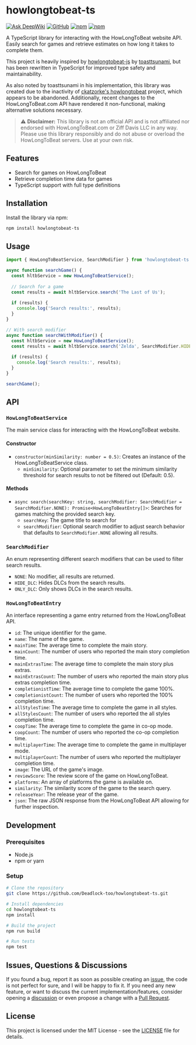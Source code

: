 # howlongtobeat-ts
[![Ask DeepWiki](https://deepwiki.com/badge.svg)](https://deepwiki.com/Deadlock-too/howlongtobeat-ts)
[![GitHub](https://img.shields.io/github/license/Deadlock-too/howlongtobeat-ts)](https://github.com/Deadlock-too/howlongtobeat-ts)
[![npm](https://img.shields.io/npm/v/howlongtobeat-ts)](https://www.npmjs.com/package/howlongtobeat-ts)
[![npm](https://img.shields.io/npm/dt/howlongtobeat-ts)](https://www.npmjs.com/package/howlongtobeat-ts)

A TypeScript library for interacting with the HowLongToBeat website API. Easily search for games and retrieve estimates on how long it takes to complete them.

This project is heavily inspired by [howlongtobeat-js](https://github.com/toasttsunami/hltb-js/) by [toasttsunami](https://github.com/toasttsunami), but has been rewritten in TypeScript for improved type safety and maintainability.

As also noted by toasttsunami in his implementation, this library was created due to the inactivity of [ckatzorke's howlongtobeat](https://github.com/ckatzorke/howlongtobeat) project, which appears to be abandoned. Additionally, recent changes to the HowLongToBeat.com API have rendered it non-functional, making alternative solutions necessary.

> ⚠️ **Disclaimer:** This library is not an official API and is not affiliated nor endorsed with HowLongToBeat.com or Ziff Davis LLC
> in any way. Please use this library responsibly and do not abuse or overload the HowLongToBeat servers. Use at your own risk.

## Features

- Search for games on HowLongToBeat
- Retrieve completion time data for games
- TypeScript support with full type definitions

## Installation

Install the library via npm:
```bash
npm install howlongtobeat-ts
```

## Usage

```typescript
import { HowLongToBeatService, SearchModifier } from 'howlongtobeat-ts';

async function searchGame() {
  const hltbService = new HowLongToBeatService();
  
  // Search for a game
  const results = await hltbService.search('The Last of Us');
  
  if (results) {
    console.log('Search results:', results);
  }
}

// With search modifier
async function searchWithModifier() {
  const hltbService = new HowLongToBeatService();
  const results = await hltbService.search('Zelda', SearchModifier.HIDE_DLC);
  
  if (results) {
    console.log('Search results:', results);
  }
}

searchGame();
```

## API

### `HowLongToBeatService`

The main service class for interacting with the HowLongToBeat website.

#### Constructor

- `constructor(minSimilarity: number = 0.5)`: Creates an instance of the HowLongToBeatService class.
    - `minSimilarity`: Optional parameter to set the minimum similarity threshold for search results to not be filtered out (Default: 0.5).

#### Methods

- `async search(searchKey: string, searchModifier: SearchModifier = SearchModifier.NONE): Promise<HowLongToBeatEntry[]>`: Searches for games matching the provided search key.
    - `searchKey`: The game title to search for
    - `searchModifier`: Optional search modifier to adjust search behavior that defaults to `SearchModifier.NONE` allowing all results.

### `SearchModifier`
An enum representing different search modifiers that can be used to filter search results.
- `NONE`: No modifier, all results are returned.
- `HIDE_DLC`: Hides DLCs from the search results.
- `ONLY_DLC`: Only shows DLCs in the search results.

### `HowLongToBeatEntry`
An interface representing a game entry returned from the HowLongToBeat API.
- `id`: The unique identifier for the game.
- `name`: The name of the game.
- `mainTime`: The average time to complete the main story.
- `mainCount`: The number of users who reported the main story completion time.
- `mainExtrasTime`: The average time to complete the main story plus extras.
- `mainExtrasCount`: The number of users who reported the main story plus extras completion time.
- `completionistTime`: The average time to complete the game 100%.
- `completionistCount`: The number of users who reported the 100% completion time.
- `allStylesTime`: The average time to complete the game in all styles.
- `allStylesCount`: The number of users who reported the all styles completion time.
- `coopTime`: The average time to complete the game in co-op mode.
- `coopCount`: The number of users who reported the co-op completion time.
- `multiplayerTime`: The average time to complete the game in multiplayer mode.
- `multiplayerCount`: The number of users who reported the multiplayer completion time.
- `image`: The URL of the game's image.
- `reviewScore`: The review score of the game on HowLongToBeat.
- `platforms`: An array of platforms the game is available on.
- `similarity`: The similarity score of the game to the search query.
- `releaseYear`: The release year of the game.
- `json`: The raw JSON response from the HowLongToBeat API allowing for further inspection. 

## Development

### Prerequisites

- Node.js
- npm or yarn

### Setup

```bash
# Clone the repository
git clone https://github.com/Deadlock-too/howlongtobeat-ts.git

# Install dependencies
cd howlongtobeat-ts
npm install

# Build the project
npm run build

# Run tests
npm test
```

## Issues, Questions & Discussions
If you found a bug, report it as soon as possible creating an [issue](https://github.com/Deadlock-too/howlongtobeat-ts/issues/new), the code is not perfect for sure, and I will be happy to fix it.
If you need any new feature, or want to discuss the current implementation/features, consider opening a [discussion](https://github.com/Deadlock-too/howlongtobeat-ts/discussions/) or even propose a change with a [Pull Request](https://github.com/Deadlock-too/howlongtobeat-ts/pulls).

## License
This project is licensed under the MIT License - see the <a href="https://github.com/Deadlock-too/howlongtobeat-ts/blob/main/LICENSE" target="_blank">LICENSE</a> file for details.

